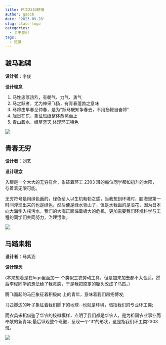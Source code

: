 ```yaml
---
title: 环工2303班徽
author: gaoch
date: '2023-09-28'
slug: class-logo
categories:
  - 关于我们
tags:
  - 班徽
---
```


## 骏马驰骋

**设计者**：李俊

**设计理念**

1.  马性忠厚热烈，有朝气、力气、勇气
2.  马之跃者，尤为神采飞扬，有青春蓬勃之意味
3.  马蹄由早春至仲春，是为"跃马既知争春去，不用扬鞭自奋蹄"
4.  旭日在东，象征班级整体蒸蒸而上
5.  青山碧水，绿草蓝天,体现环工特色

![](https://vnote-1251564393.cos.ap-chengdu.myqcloud.com/class-logo-by-lijun.jpg)

## 青春无穷

**设计者**：刘艺

**设计理念**

入眼是一个大大的无穷符合，象征着环工 2303 班的每位同学都如初升的太阳，存着着无限可能。

无穷符号是用绿色画的，绿色给人以生机勃勃之感，当我想到环境时，脑海里第一时间浮现出来的也是绿色，然后便是绿水青山了，但是水我画的是浪花，因为日本向大海倒入核污水，我们的大海正面临着极大的危机，更加需要我们环境科学与工程的同学们共同努力，治理污染。

![](https://vnote-1251564393.cos.ap-chengdu.myqcloud.com/class-logo-by-liuyi.jpg)


## 马踏耒耜

**设计者**：马紫涵

**设计理念**

(本来想着是在logo里面加一-个类似工农劳动工具，但是加来加去都不太合适。然后李俊同学的想法给了我灵感，于是我把原定的锄头改成了马匹。)

腾飞而起的马匹象征着积极向.上的青年，意味着我们昂扬博发;

马匹脚边的叶子象征着我们脚下的地球--也就是环境，暗指我们的专业环工类;

而农具耒耜借鉴了华农的校徽模样，点明了我们都是华农人，是为祖国农业事业而奉献的新青年;最后纵观整个班徽，呈现一个“3"的形状，这是指我们环工类2303班。


![](https://vnote-1251564393.cos.ap-chengdu.myqcloud.com/class-logo-by-mazihan.jpg)

